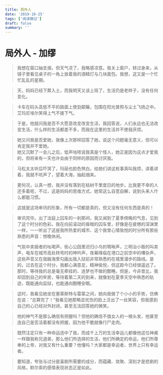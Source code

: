 ```yaml
---
title: 局外人
date: '2019-10-25'
tags: ['阅读摘记']
draft: false
summary: ''
---
```


# 局外人 - 加缪

> 我想在窗口抽支烟，但天气凉了，我略感凉意。我关上窗户，转过身来，从镜子里看见桌子的一角上放着我的酒精灯与几块面包。我想，这又是一个忙忙乱乱的星期。

> 天，妈妈已经下葬入土，而我明天又该上班了，生活仍是老样子，没有任何变化。

> 卡车在码头高低不平的路面上使劲颠簸，包围在阳光普照与尘土飞扬之中。艾玛尼埃尔笑得上气不接下气。

> 于是，他就问我是否不大愿意改变改变生活，我回答说，人们永远也无法改变生活，什么样的生活都差不多，而我在这里的生活并不使我厌烦。

> 她又问我是否爱她，我像上次那样回答了她，说这个问题毫无意义，但可以肯定我并不爱她。  
> 她又沉默了一会儿之后，低声咕哝说我真是个怪人，她正是因为这点才爱我的，但将来有一天也许会由于同样的原因而讨厌我。

> 马松太太听后吓哭了，玛丽也脸色煞白。给她们讲这桩事真叫我烦，讲着讲着，我就不吭声了，望着大海，抽起烟来。

> 更何况，认真一想，我并没有落到在枯树干里度日的地步。比我更不幸的人还多着呢，不过，这是妈妈的思维方式，她常这么自宽自解，说到头来人什么都能习惯。

> 这就是这场审讯的形象，所有一切都是真的，但又没有任何东西是真的！

> 审讯完毕。出了法庭上囚车的一刹那间，我又闻到了夏季傍晚的气息，见到了这个时分的色彩。我在向前滚动的昏暗的囚车里，好像是在疲倦的深渊里一样，一一听出了这座我所热爱的城市、这个我曾心情愉悦的时分所有那些熟悉的声音：傍晚休闲。

> 气氛中卖报者的吆喝声，街心公园里迟归小鸟的啁啾声，三明治小贩的叫卖声，电车在城市高处转弯时的呻吟声，夜幕降临在港口之前空中的嘈杂声，这些声音又在我脑海里勾画出我入狱前非常熟悉的在城里漫步的路线。是的，过去在这个时分，我都心满意足，精神愉悦，但这距今已经很遥远了。那时，等待我的总是毫无牵挂的、连梦也不做的酣睡。但是，今非昔比，我却回到自己的牢房，等待着第二天的到来，就像划在夏季天空中熟悉的轨迹，既能通向监狱，也能通向酣睡安眠。

> 这时，我看见她坐在塞莱斯特与雷蒙之间，她向我做了个小小的手势，仿佛在说：“总算完了！”我看见她那略显忧伤的脸上泛出了一丝笑容，但我感到自己的心已经对外封闭，甚至无法回答她的微笑。

> 他的神气不是那么确信有把握吗？但他的确信不值女人的一根头发，他甚至连自己是否活着都没有把握，因为他干脆就像行尸走肉。

> 既然注定只有一种命运选中了我，而成千上万的生活幸运儿都像他这位神甫一样跟我称兄道弟，那么他们所选择的生活，他们所确定的命运，他们所尊奉的上帝，对我又有什么重要？他懂吗？大家都是幸运者，世界上只有幸运者。

> 要知道，夸张与过分是喜剧所需要的成分，而蕴藏、敛聚、深刻才是悲剧的风格，默尔索的感情表现状态正是如此。

